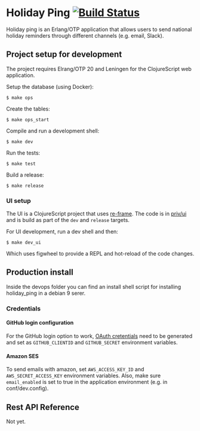 # Holiday Ping [![Build Status](https://travis-ci.org/lambdaclass/holiday_ping.svg?branch=master)](https://travis-ci.org/lambdaclass/holiday_ping)

Holiday ping is an Erlang/OTP application that allows users to send national
holiday reminders through different channels (e.g. email, Slack).

## Project setup for development

The project requires Elrang/OTP 20 and Leningen for the ClojureScript web application.

Setup the database (using Docker):

    $ make ops

Create the tables:

    $ make ops_start

Compile and run a development shell:

    $ make dev

Run the tests:

    $ make test

Build a release:

    $ make release

### UI setup

The UI is a ClojureScript project that uses [re-frame](https://github.com/Day8/re-frame).
The code is in [priv/ui](https://github.com/lambdaclass/holiday_ping/tree/master/priv/ui) and is build as part of the `dev` and `release` targets.

For UI development, run a dev shell and then:

    $ make dev_ui

Which uses figwheel to provide a REPL and hot-reload of the code changes.

## Production install

Inside the devops folder you can find an install shell script for installing holiday_ping in a debian 9 serer.

### Credentials
#### GitHub login configuration

For the GitHub login option to work, [OAuth cretentials](https://github.com/settings/applications/new)
need to be generated and set as `GITHUB_CLIENTID` and `GITHUB_SECRET`
environment variables.

#### Amazon SES

To send emails with amazon, set `AWS_ACCESS_KEY_ID` and `AWS_SECRET_ACCESS_KEY`
environment variables. Also, make sure `email_enabled` is set to true in the
application environment (e.g. in conf/dev.config).

## Rest API Reference

Not yet.
